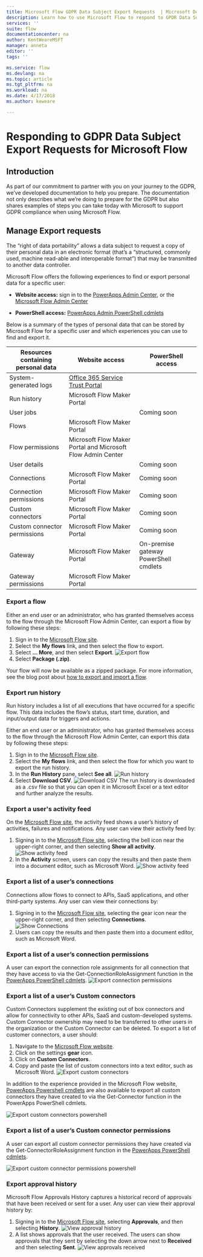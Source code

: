 ```yaml
---
title: Microsoft Flow GDPR Data Subject Export Requests  | Microsoft Docs
description: Learn how to use Microsoft Flow to respond to GPDR Data Subject Requests.  
services: ''
suite: flow
documentationcenter: na
author: KentWeareMSFT
manager: anneta
editor: ''
tags: ''

ms.service: flow
ms.devlang: na
ms.topic: article
ms.tgt_pltfrm: na
ms.workload: na
ms.date: 4/17/2018
ms.author: keweare

---
```

# Responding to GDPR Data Subject Export Requests for Microsoft Flow

## Introduction

As part of our commitment to partner with you on your journey to the GDPR, we’ve developed  documentation to help you prepare. The documentation not only describes what we’re doing to prepare for the GDPR but also shares examples of steps you can take today with Microsoft to support GDPR compliance when using  Microsoft Flow.

## Manage Export requests
The “right of data portability” allows a data subject to request a copy of their personal data in an electronic format (that’s a “structured, commonly used, machine read-able and interoperable format”) that may be transmitted to another data controller. 

Microsoft Flow offers the following experiences to find or export personal data for a specific user:

* **Website access:** sign in to the [PowerApps Admin Center](https://admin.powerapps.com/), or the [Microsoft Flow Admin Center](https://admin.flow.microsoft.com/)

* **PowerShell access:**  [PowerApps Admin PowerShell cdmlets](https://go.microsoft.com/fwlink/?linkid=871804) 

Below is a summary of the types of personal data that can be stored by Microsoft Flow for a specific user and which experiences you can use to find and export it.

|**Resources containing personal data**|**Website access**|**PowerShell access**|
|-----------------|------------------|-------------------|
|System-generated logs|[Office 365 Service Trust Portal](https://servicetrust.microsoft.com/)|
|Run history|Microsoft Flow Maker Portal||
|User jobs||Coming soon|
|Flows|Microsoft Flow Maker Portal||
|Flow permissions| Microsoft Flow Maker Portal and Microsoft Flow Admin Center||
|User details||Coming soon|
|Connections|Microsoft Flow Maker Portal|Coming soon|
|Connection permissions|Microsoft Flow Maker Portal|Coming soon|
|Custom connectors|Microsoft Flow Maker Portal|Coming soon|
|Custom connector permissions|Microsoft Flow Maker Portal|Coming soon|
|Gateway|Microsoft Flow Maker Portal|On-premise gateway PowerShell cmdlets|
|Gateway permissions|Microsoft Flow Maker Portal|

### Export a flow 

Either an end user or an administrator, who has granted themselves access to the flow through the Microsoft Flow Admin Center,  can export a flow by following these steps:
1. Sign in to the [Microsoft Flow site](https://flow.microsoft.com/).
1. Select the **My flows** link, and then select the flow to export.
1. Select **… More**, and then select **Export**.
![Export flow](./media/gdpr-dsr-export/export-flow.png)
1. Select **Package (.zip)**.

Your flow will now be available as a zipped package. For more information, see the blog post about [how to export and import a flow](https://flow.microsoft.com/en-us/blog/import-export-bap-packages/).

### Export run history 

Run history includes a list of all executions that have occurred for a specific flow. This data includes the flow’s status, start time, duration, and input/output data for triggers and actions.

Either an end user or an administrator, who has granted themselves access to the flow through the Microsoft Flow Admin Center, can export this data by following these steps:

1.	Sign in to the [Microsoft Flow site](https://flow.microsoft.com/).
1.	Select the **My flows** link, and then select the flow for which you want to export the run history.
1.	In the **Run History** pane, select **See all**.
![Run history](./media/gdpr-dsr-export/run-history.png)
1.  Select **Download CSV**.
![Download CSV](./media/gdpr-dsr-export/download-csv.png)
The run history is downloaded as a .csv file so that you can open it in Microsoft Excel or a text editor and further analyze the results.

### Export a user's activity feed 

On the [Microsoft Flow site](https://flow.microsoft.com/), the activity feed shows a user’s history of activities, failures and notifications. Any user can view their activity feed by: 
1. Signing in to the [Microsoft Flow site](http://flow.microsoft.com/), selecting the bell icon near the upper-right corner, and then selecting **Show all activity**.    
![Show activity feed](./media/gdpr-dsr-export/show-activity-feed.png)
1. In the **Activity** screen, users can copy the results and then paste them into a document editor, such as Microsoft Word.
![Show activity feed](./media/gdpr-dsr-export/export-activity-feed.png)


### Export a list of a user’s connections

Connections allow flows to connect to APIs, SaaS applications, and other third-party systems. Any user can view their connections by:
1. Signing in to the [Microsoft Flow site](http://flow.microsoft.com/), selecting the gear icon near the upper-right corner, and then selecting **Connections**.
![Show Connections](./media/gdpr-dsr-export/show-connections.png)
1. Users can copy the results and then paste them into a document editor, such as Microsoft Word.

### Export a list of a user’s connection permissions

A user can export the connection role assignments for all connection that they have access to via the Get-ConnectionRoleAssignment function in the [PowerApps PowerShell cdmlets](https://go.microsoft.com/fwlink/?linkid=871804).
![Export connection permissions](./media/gdpr-dsr-export/export-connection-permissions.png)

### Export a list of a user’s Custom connectors

Custom Connectors supplement the existing out of box connectors and allow for connectivity to other APIs, SaaS and custom-developed systems. Custom Connector ownership may need to be transferred to other users in the organization or the Custom Connector can be deleted. To export a list of customer connectors, a user should:

1. Navigate to the [Microsoft Flow website](https://flow.microsoft.com).
1. Click on the settings **gear** icon.
1. Click on **Custom Connectors**.
1. Copy and paste the list of custom connectors into a text editor, such as Microsoft Word.
![Export custom connectors](./media/gdpr-dsr-export/export-custom-connectors.png)

In addition to the experience provided in the Microsoft Flow website, [PowerApps Powershell cmdlets](https://go.microsoft.com/fwlink/?linkid=871804) are also available to export all custom connectors they have created to via the Get-Connector function in the PowerApps PowerShell cdmlets.

![Export custom connectors powershell](./media/gdpr-dsr-export/export-custom-connectors-powershell.png)

### Export a list of a user’s Custom connector permissions

A user can export all custom connector permissions they have created via the Get-ConnectorRoleAssignment function in the [PowerApps PowerShell cdmlets](https://go.microsoft.com/fwlink/?linkid=871804).

![Export custom connector permissions powershell](./media/gdpr-dsr-export/export-connector-permissions.png)

### Export approval history

Microsoft Flow Approvals History captures a historical record of approvals that have been received or sent for a user. Any user can view their approval history by:
1. Signing in to the [Microsoft Flow site](http://flow.microsoft.com/), selecting **Approvals**, and then selecting **History**.
![View approval history](./media/gdpr-dsr-export/view-approval-history.png)
1. A list shows approvals that the user received. The users can show approvals that they sent by selecting the down arrow next to **Received** and then selecting **Sent**.
![View approvals received](./media/gdpr-dsr-export/view-received-approvals.png)




